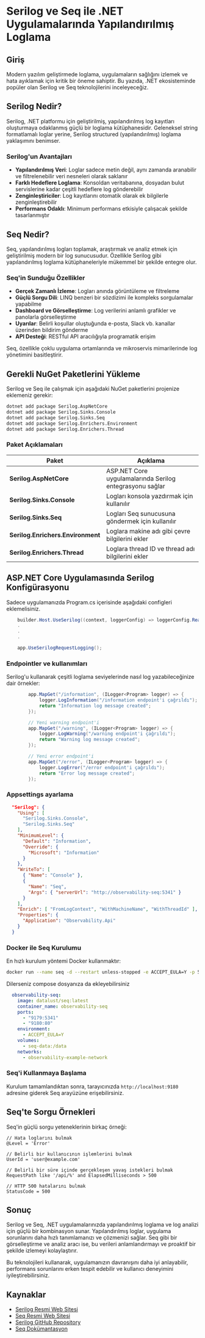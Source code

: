 # Serilog ve Seq ile .NET Uygulamalarında Yapılandırılmış Loglama

## Giriş

Modern yazılım geliştirmede loglama, uygulamaların sağlığını izlemek ve hata ayıklamak için kritik bir öneme sahiptir. Bu yazıda, .NET ekosisteminde popüler olan Serilog ve Seq teknolojilerini inceleyeceğiz.

## Serilog Nedir?

Serilog, .NET platformu için geliştirilmiş, yapılandırılmış log kayıtları oluşturmaya odaklanmış güçlü bir loglama kütüphanesidir. Geleneksel string formatlamalı loglar yerine, Serilog structured (yapılandırılmış) loglama yaklaşımını benimser.

### Serilog'un Avantajları

- **Yapılandırılmış Veri**: Loglar sadece metin değil, aynı zamanda aranabilir ve filtrelenebilir veri nesneleri olarak saklanır
- **Farklı Hedeflere Loglama**: Konsoldan veritabanına, dosyadan bulut servislerine kadar çeşitli hedeflere log gönderebilir
- **Zenginleştiriciler**: Log kayıtlarını otomatik olarak ek bilgilerle zenginleştirebilir
- **Performans Odaklı**: Minimum performans etkisiyle çalışacak şekilde tasarlanmıştır

## Seq Nedir?

Seq, yapılandırılmış logları toplamak, araştırmak ve analiz etmek için geliştirilmiş modern bir log sunucusudur. Özellikle Serilog gibi yapılandırılmış loglama kütüphaneleriyle mükemmel bir şekilde entegre olur.

### Seq'in Sunduğu Özellikler

- **Gerçek Zamanlı İzleme**: Logları anında görüntüleme ve filtreleme
- **Güçlü Sorgu Dili**: LINQ benzeri bir sözdizimi ile kompleks sorgulamalar yapabilme
- **Dashboard ve Görselleştirme**: Log verilerini anlamlı grafikler ve panolarla görselleştirme
- **Uyarılar**: Belirli koşullar oluştuğunda e-posta, Slack vb. kanallar üzerinden bildirim gönderme
- **API Desteği**: RESTful API aracılığıyla programatik erişim

Seq, özellikle çoklu uygulama ortamlarında ve mikroservis mimarilerinde log yönetimini basitleştirir.

## Gerekli NuGet Paketlerini Yükleme

Serilog ve Seq ile çalışmak için aşağıdaki NuGet paketlerini projenize eklemeniz gerekir:

```bash
dotnet add package Serilog.AspNetCore
dotnet add package Serilog.Sinks.Console
dotnet add package Serilog.Sinks.Seq
dotnet add package Serilog.Enrichers.Environment
dotnet add package Serilog.Enrichers.Thread
```

### Paket Açıklamaları

| Paket | Açıklama |
|-------|----------|
| **Serilog.AspNetCore** | ASP.NET Core uygulamalarında Serilog entegrasyonu sağlar |
| **Serilog.Sinks.Console** | Logları konsola yazdırmak için kullanılır |
| **Serilog.Sinks.Seq** | Logları Seq sunucusuna göndermek için kullanılır |
| **Serilog.Enrichers.Environment** | Loglara makine adı gibi çevre bilgilerini ekler |
| **Serilog.Enrichers.Thread** | Loglara thread ID ve thread adı bilgilerini ekler |

## ASP.NET Core Uygulamasında Serilog Konfigürasyonu

Sadece uygulamanızda Program.cs içerisinde aşağıdaki configleri eklemelisiniz.

```csharp
    builder.Host.UseSerilog((context, loggerConfig) => loggerConfig.ReadFrom.Configuration(context.Configuration));
    .
    .
    .

    app.UseSerilogRequestLogging();
```

### Endpointler ve kullanımları

Serilog'u kullanarak çeşitli loglama seviyelerinde nasıl log yazabileceğinize dair örnekler:

```csharp
        app.MapGet("/information", (ILogger<Program> logger) => {
            logger.LogInformation("/information endpoint'i çağrıldı");
            return "Information log message created";
        });

        // Yeni warning endpoint'i
        app.MapGet("/warning", (ILogger<Program> logger) => {
            logger.LogWarning("/warning endpoint'i çağrıldı");
            return "Warning log message created";
        });

        // Yeni error endpoint'i
        app.MapGet("/error", (ILogger<Program> logger) => {
            logger.LogError("/error endpoint'i çağrıldı");
            return "Error log message created";
        });
```

### Appsettings ayarlama

```json
  "Serilog": {
    "Using": [
      "Serilog.Sinks.Console",
      "Serilog.Sinks.Seq"
    ],
    "MinimumLevel": {
      "Default": "Information",
      "Override": {
        "Microsoft": "Information"
      }
    },
    "WriteTo": [
      { "Name": "Console" },
      {
        "Name": "Seq",
        "Args": { "serverUrl": "http://observability-seq:5341" }
      }
    ],
    "Enrich": [ "FromLogContext", "WithMachineName", "WithThreadId" ],
    "Properties": {
      "Application": "Observability.Api"
    }
  }
```

### Docker ile Seq Kurulumu

En hızlı kurulum yöntemi Docker kullanmaktır:

```bash
docker run --name seq -d --restart unless-stopped -e ACCEPT_EULA=Y -p 5341:5341 -p 5342:80 datalust/seq:latest
```

Dilerseniz compose dosyanıza da ekleyebilirsiniz

```yaml
  observability-seq:
    image: datalust/seq:latest
    container_name: observability-seq
    ports:
      - "9179:5341"
      - "9180:80"
    environment:
      - ACCEPT_EULA=Y 
    volumes:
      - seq-data:/data
    networks:
      - observability-example-network
```

### Seq'i Kullanmaya Başlama

Kurulum tamamlandıktan sonra, tarayıcınızda `http://localhost:9180` adresine giderek Seq arayüzüne erişebilirsiniz.

## Seq'te Sorgu Örnekleri

Seq'in güçlü sorgu yeteneklerinin birkaç örneği:

```text
// Hata loglarını bulmak
@Level = 'Error'

// Belirli bir kullanıcının işlemlerini bulmak
UserId = 'user@example.com'

// Belirli bir süre içinde gerçekleşen yavaş istekleri bulmak
RequestPath like '/api/%' and ElapsedMilliseconds > 500

// HTTP 500 hatalarını bulmak
StatusCode = 500
```

## Sonuç

Serilog ve Seq, .NET uygulamalarınızda yapılandırılmış loglama ve log analizi için güçlü bir kombinasyon sunar. Yapılandırılmış loglar, uygulama sorunlarını daha hızlı tanımlamanızı ve çözmenizi sağlar. Seq gibi bir görselleştirme ve analiz aracı ise, bu verileri anlamlandırmayı ve proaktif bir şekilde izlemeyi kolaylaştırır.

Bu teknolojileri kullanarak, uygulamanızın davranışını daha iyi anlayabilir, performans sorunlarını erken tespit edebilir ve kullanıcı deneyimini iyileştirebilirsiniz.

## Kaynaklar

- [Serilog Resmi Web Sitesi](https://serilog.net/)
- [Seq Resmi Web Sitesi](https://datalust.co/seq)
- [Serilog GitHub Repository](https://github.com/serilog/serilog)
- [Seq Dokümantasyon](https://docs.datalust.co/docs)
